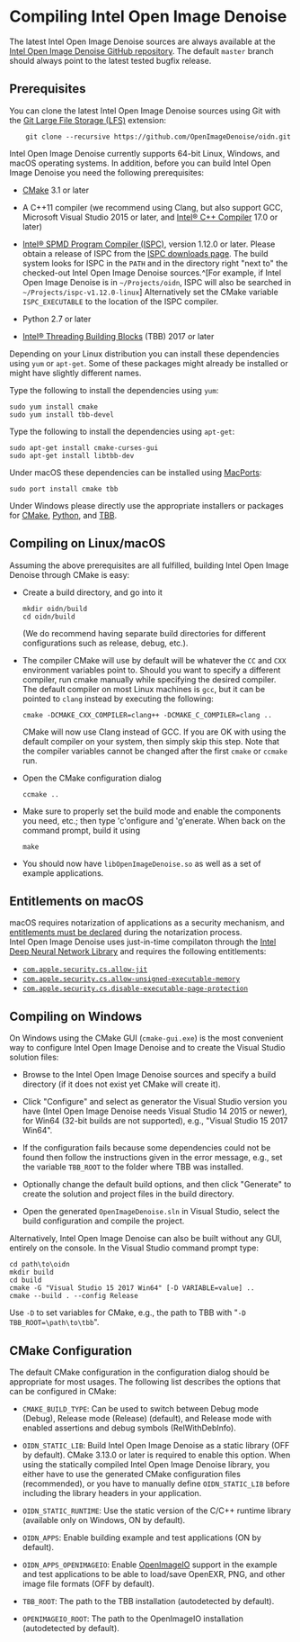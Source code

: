 Compiling Intel Open Image Denoise
==================================

The latest Intel Open Image Denoise sources are always available at the
[Intel Open Image Denoise GitHub repository](http://github.com/OpenImageDenoise/oidn).
The default `master` branch should always point to the latest tested bugfix
release.

Prerequisites
-------------

You can clone the latest Intel Open Image Denoise sources using Git with the
[Git Large File Storage (LFS)](https://git-lfs.github.com/) extension:

        git clone --recursive https://github.com/OpenImageDenoise/oidn.git

Intel Open Image Denoise currently supports 64-bit Linux, Windows, and macOS
operating systems. In addition, before you can build Intel Open Image Denoise
you need the following prerequisites:

-   [CMake](http://www.cmake.org) 3.1 or later

-   A C++11 compiler (we recommend using Clang, but also support GCC, Microsoft
    Visual Studio 2015 or later, and
    [Intel® C++ Compiler](https://software.intel.com/en-us/c-compilers) 17.0 or
    later)

-   [Intel® SPMD Program Compiler (ISPC)](http://ispc.github.io), version 1.12.0
    or later. Please obtain a release of ISPC from the [ISPC downloads
    page](https://ispc.github.io/downloads.html). The build system looks for
    ISPC in the `PATH` and in the directory right "next to" the checked-out
    Intel Open Image Denoise sources.^[For example, if Intel Open Image Denoise
    is in `~/Projects/oidn`, ISPC will also be searched in `~/Projects/ispc-v1.12.0-linux`]
    Alternatively set the CMake variable `ISPC_EXECUTABLE` to the location of
    the ISPC compiler.

-   Python 2.7 or later

-   [Intel® Threading Building Blocks](https://www.threadingbuildingblocks.org/)
    (TBB) 2017 or later

Depending on your Linux distribution you can install these dependencies
using `yum` or `apt-get`. Some of these packages might already be installed or
might have slightly different names.

Type the following to install the dependencies using `yum`:

    sudo yum install cmake
    sudo yum install tbb-devel

Type the following to install the dependencies using `apt-get`:

    sudo apt-get install cmake-curses-gui
    sudo apt-get install libtbb-dev

Under macOS these dependencies can be installed using
[MacPorts](http://www.macports.org/):

    sudo port install cmake tbb

Under Windows please directly use the appropriate installers or packages for
[CMake](https://cmake.org/download/),
[Python](https://www.python.org/downloads/),
and [TBB](https://github.com/01org/tbb/releases).


Compiling on Linux/macOS
------------------------

Assuming the above prerequisites are all fulfilled, building Intel Open Image
Denoise through CMake is easy:

-   Create a build directory, and go into it

        mkdir oidn/build
        cd oidn/build

    (We do recommend having separate build directories for different
    configurations such as release, debug, etc.).

-   The compiler CMake will use by default will be whatever the `CC` and
    `CXX` environment variables point to. Should you want to specify a
    different compiler, run cmake manually while specifying the desired
    compiler. The default compiler on most Linux machines is `gcc`, but
    it can be pointed to `clang` instead by executing the following:

        cmake -DCMAKE_CXX_COMPILER=clang++ -DCMAKE_C_COMPILER=clang ..

    CMake will now use Clang instead of GCC. If you are OK with using
    the default compiler on your system, then simply skip this step.
    Note that the compiler variables cannot be changed after the first
    `cmake` or `ccmake` run.

-   Open the CMake configuration dialog

        ccmake ..

-   Make sure to properly set the build mode and enable the components you
    need, etc.; then type 'c'onfigure and 'g'enerate. When back on the
    command prompt, build it using

        make

-   You should now have `libOpenImageDenoise.so` as well as a set of example
    applications.


Entitlements on macOS
---------------------

macOS requires notarization of applications as a security mechanism, and 
[entitlements must be declared](https://developer.apple.com/documentation/bundleresources/entitlements)
during the notarization process.  
Intel Open Image Denoise uses just-in-time compilaton through the [Intel Deep Neural Network Library](https://intel.github.io/mkl-dnn/) and requires the following entitlements:

-    [`com.apple.security.cs.allow-jit`](https://developer.apple.com/documentation/bundleresources/entitlements/com_apple_security_cs_allow-jit)
-    [`com.apple.security.cs.allow-unsigned-executable-memory`](https://developer.apple.com/documentation/bundleresources/entitlements/com_apple_security_cs_allow-unsigned-executable-memory)
-    [`com.apple.security.cs.disable-executable-page-protection`](https://developer.apple.com/documentation/bundleresources/entitlements/com_apple_security_cs_disable-executable-page-protection)


Compiling on Windows
--------------------

On Windows using the CMake GUI (`cmake-gui.exe`) is the most convenient way to
configure Intel Open Image Denoise and to create the Visual Studio solution
files:

-   Browse to the Intel Open Image Denoise sources and specify a build directory
    (if it does not exist yet CMake will create it).

-   Click "Configure" and select as generator the Visual Studio version you
    have (Intel Open Image Denoise needs Visual Studio 14 2015 or newer), for
    Win64 (32-bit builds are not supported), e.g., "Visual Studio 15 2017 Win64".

-   If the configuration fails because some dependencies could not be found
    then follow the instructions given in the error message, e.g., set the
    variable `TBB_ROOT` to the folder where TBB was installed.

-   Optionally change the default build options, and then click "Generate" to
    create the solution and project files in the build directory.

-   Open the generated `OpenImageDenoise.sln` in Visual Studio, select the
    build configuration and compile the project.


Alternatively, Intel Open Image Denoise can also be built without any GUI,
entirely on the console. In the Visual Studio command prompt type:

    cd path\to\oidn
    mkdir build
    cd build
    cmake -G "Visual Studio 15 2017 Win64" [-D VARIABLE=value] ..
    cmake --build . --config Release

Use `-D` to set variables for CMake, e.g., the path to TBB with "`-D
TBB_ROOT=\path\to\tbb`".


CMake Configuration
-------------------

The default CMake configuration in the configuration dialog should be appropriate
for most usages. The following list describes the options that can be configured
in CMake:

- `CMAKE_BUILD_TYPE`: Can be used to switch between Debug mode
  (Debug), Release mode (Release) (default), and Release mode with
  enabled assertions and debug symbols (RelWithDebInfo).

- `OIDN_STATIC_LIB`: Build Intel Open Image Denoise as a static library (OFF by
  default). CMake 3.13.0 or later is required to enable this option. When using
  the statically compiled Intel Open Image Denoise library, you either have to
  use the generated CMake configuration files (recommended), or you have to
  manually define `OIDN_STATIC_LIB` before including the library headers in your
  application.

- `OIDN_STATIC_RUNTIME`: Use the static version of the C/C++ runtime library
  (available only on Windows, ON by default).

- `OIDN_APPS`: Enable building example and test applications (ON by default).

- `OIDN_APPS_OPENIMAGEIO`: Enable [OpenImageIO](http://openimageio.org/)
  support in the example and test applications to be able to load/save
  OpenEXR, PNG, and other image file formats (OFF by default).

- `TBB_ROOT`: The path to the TBB installation (autodetected by default).

- `OPENIMAGEIO_ROOT`: The path to the OpenImageIO installation (autodetected by
  default).
